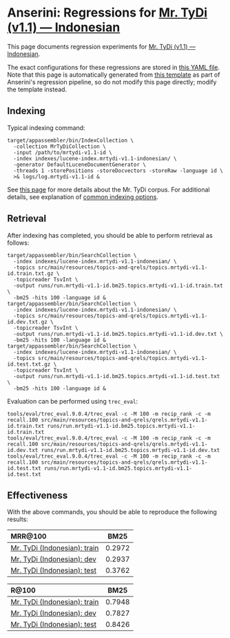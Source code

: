 # Anserini: Regressions for [Mr. TyDi (v1.1) &mdash; Indonesian](https://github.com/castorini/mr.tydi)

This page documents regression experiments for [Mr. TyDi (v1.1) &mdash; Indonesian](https://github.com/castorini/mr.tydi).

The exact configurations for these regressions are stored in [this YAML file](../src/main/resources/regression/mrtydi-v1.1-id.yaml).
Note that this page is automatically generated from [this template](../src/main/resources/docgen/templates/mrtydi-v1.1-id.template) as part of Anserini's regression pipeline, so do not modify this page directly; modify the template instead.

## Indexing

Typical indexing command:

```
target/appassembler/bin/IndexCollection \
  -collection MrTyDiCollection \
  -input /path/to/mrtydi-v1.1-id \
  -index indexes/lucene-index.mrtydi-v1.1-indonesian/ \
  -generator DefaultLuceneDocumentGenerator \
  -threads 1 -storePositions -storeDocvectors -storeRaw -language id \
  >& logs/log.mrtydi-v1.1-id &
```

See [this page](https://github.com/castorini/mr.tydi) for more details about the Mr. TyDi corpus.
For additional details, see explanation of [common indexing options](common-indexing-options.md).

## Retrieval

After indexing has completed, you should be able to perform retrieval as follows:

```
target/appassembler/bin/SearchCollection \
  -index indexes/lucene-index.mrtydi-v1.1-indonesian/ \
  -topics src/main/resources/topics-and-qrels/topics.mrtydi-v1.1-id.train.txt.gz \
  -topicreader TsvInt \
  -output runs/run.mrtydi-v1.1-id.bm25.topics.mrtydi-v1.1-id.train.txt \
  -bm25 -hits 100 -language id &
target/appassembler/bin/SearchCollection \
  -index indexes/lucene-index.mrtydi-v1.1-indonesian/ \
  -topics src/main/resources/topics-and-qrels/topics.mrtydi-v1.1-id.dev.txt.gz \
  -topicreader TsvInt \
  -output runs/run.mrtydi-v1.1-id.bm25.topics.mrtydi-v1.1-id.dev.txt \
  -bm25 -hits 100 -language id &
target/appassembler/bin/SearchCollection \
  -index indexes/lucene-index.mrtydi-v1.1-indonesian/ \
  -topics src/main/resources/topics-and-qrels/topics.mrtydi-v1.1-id.test.txt.gz \
  -topicreader TsvInt \
  -output runs/run.mrtydi-v1.1-id.bm25.topics.mrtydi-v1.1-id.test.txt \
  -bm25 -hits 100 -language id &
```

Evaluation can be performed using `trec_eval`:

```
tools/eval/trec_eval.9.0.4/trec_eval -c -M 100 -m recip_rank -c -m recall.100 src/main/resources/topics-and-qrels/qrels.mrtydi-v1.1-id.train.txt runs/run.mrtydi-v1.1-id.bm25.topics.mrtydi-v1.1-id.train.txt
tools/eval/trec_eval.9.0.4/trec_eval -c -M 100 -m recip_rank -c -m recall.100 src/main/resources/topics-and-qrels/qrels.mrtydi-v1.1-id.dev.txt runs/run.mrtydi-v1.1-id.bm25.topics.mrtydi-v1.1-id.dev.txt
tools/eval/trec_eval.9.0.4/trec_eval -c -M 100 -m recip_rank -c -m recall.100 src/main/resources/topics-and-qrels/qrels.mrtydi-v1.1-id.test.txt runs/run.mrtydi-v1.1-id.bm25.topics.mrtydi-v1.1-id.test.txt
```

## Effectiveness

With the above commands, you should be able to reproduce the following results:

| MRR@100                                                                                                      | BM25      |
|:-------------------------------------------------------------------------------------------------------------|-----------|
| [Mr. TyDi (Indonesian): train](https://github.com/castorini/mr.tydi)                                         | 0.2972    |
| [Mr. TyDi (Indonesian): dev](https://github.com/castorini/mr.tydi)                                           | 0.2937    |
| [Mr. TyDi (Indonesian): test](https://github.com/castorini/mr.tydi)                                          | 0.3762    |


| R@100                                                                                                        | BM25      |
|:-------------------------------------------------------------------------------------------------------------|-----------|
| [Mr. TyDi (Indonesian): train](https://github.com/castorini/mr.tydi)                                         | 0.7948    |
| [Mr. TyDi (Indonesian): dev](https://github.com/castorini/mr.tydi)                                           | 0.7827    |
| [Mr. TyDi (Indonesian): test](https://github.com/castorini/mr.tydi)                                          | 0.8426    |
